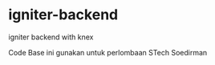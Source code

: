 # igniter-backend
igniter backend with knex

Code Base ini gunakan untuk perlombaan STech Soedirman
